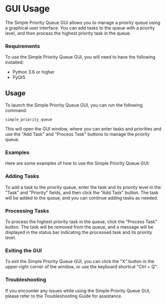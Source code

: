 # GUI Usage

The Simple Priority Queue GUI allows you to manage a priority queue using a graphical user interface. You can add tasks to the queue with a priority level, and then process the highest priority task in the queue.

### Requirements

To use the Simple Priority Queue GUI, you will need to have the following installed:

- Python 3.6 or higher
- PyQt5

## Usage

To launch the Simple Priority Queue GUI, you can run the following command:
    
    simple_priority_queue

This will open the GUI window, where you can enter tasks and priorities and use the "Add Task" and "Process Task" buttons to manage the priority queue.

### Examples
Here are some examples of how to use the Simple Priority Queue GUI:

### Adding Tasks
To add a task to the priority queue, enter the task and its priority level in the "Task" and "Priority" fields, and then click the "Add Task" button. The task will be added to the queue, and you can continue adding tasks as needed.

### Processing Tasks
To process the highest priority task in the queue, click the "Process Task" button. The task will be removed from the queue, and a message will be displayed in the status bar indicating the processed task and its priority level.

### Exiting the GUI
To exit the Simple Priority Queue GUI, you can click the "X" button in the upper-right corner of the window, or use the keyboard shortcut "Ctrl + Q".

### Troubleshooting
If you encounter any issues while using the Simple Priority Queue GUI, please refer to the Troubleshooting Guide for assistance.